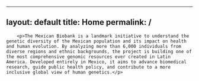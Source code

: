 <!-- 404.html -->
---
layout: default
title: Home
permalink: /
---
<section id="index">

        <p>The Mexican Biobank is a landmark initiative to understand the genetic diversity of the Mexican population and its impact on health and human evolution. By analyzing more than 6,000 individuals from diverse regions and ethnic backgrounds, the project is building one of the most comprehensive genomic resources ever created in Latin America. Developed entirely in Mexico, it aims to advance biomedical research, guide public health policy, and contribute to a more inclusive global view of human genetics.</p>

</section>